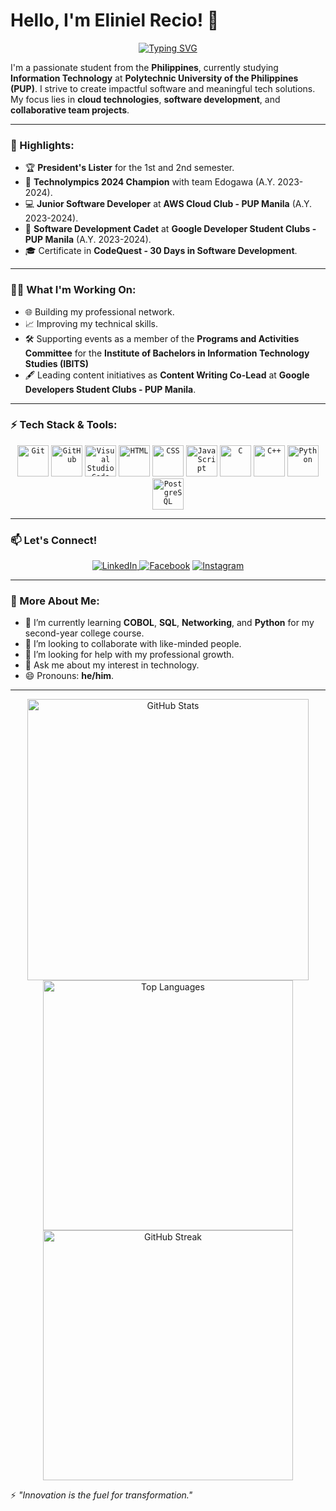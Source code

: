 # Hello, I'm Eliniel Recio! 👋

<p align="center">
  <a href="https://git.io/typing-svg"><img src="https://readme-typing-svg.demolab.com?font=Fira+Code&weight=500&size=25&pause=1000&color=4091F7&background=F7FFEE00&width=435&lines=Welcome+to+my+GitHub+Profile!+%F0%9F%91%8B;Let's+create+something+amazing!+%E2%9D%A4%EF%B8%8F" alt="Typing SVG" /></a>
</p>

I'm a passionate student from the **Philippines**, currently studying **Information Technology** at **Polytechnic University of the Philippines (PUP)**. I strive to create impactful software and meaningful tech solutions. My focus lies in **cloud technologies**, **software development**, and **collaborative team projects**.

---

### 🌟 Highlights:

- 🏆 **President's Lister** for the 1st and 2nd semester.
- 🥇 **Technolympics 2024 Champion** with team Edogawa (A.Y. 2023-2024).
- 💻 **Junior Software Developer** at **AWS Cloud Club - PUP Manila** (A.Y. 2023-2024).
- 🚀 **Software Development Cadet** at **Google Developer Student Clubs - PUP Manila** (A.Y. 2023-2024).
- 🎓 Certificate in **CodeQuest - 30 Days in Software Development**.

---

### 👨‍💻 What I'm Working On:

- 🌐 Building my professional network.
- 📈 Improving my technical skills.
- 🛠️ Supporting events as a member of the **Programs and Activities Committee** for the **Institute of Bachelors in Information Technology Studies (IBITS)**
- 🖋️ Leading content initiatives as **Content Writing Co-Lead** at **Google Developers Student Clubs - PUP Manila**.

---

### ⚡ Tech Stack & Tools:
<div align="center">
	<code><img width="50" src="https://user-images.githubusercontent.com/25181517/192108372-f71d70ac-7ae6-4c0d-8395-51d8870c2ef0.png" alt="Git" title="Git"/></code>
	<code><img width="50" src="https://user-images.githubusercontent.com/25181517/192108374-8da61ba1-99ec-41d7-80b8-fb2f7c0a4948.png" alt="GitHub" title="GitHub"/></code>
	<code><img width="50" src="https://user-images.githubusercontent.com/25181517/192108891-d86b6220-e232-423a-bf5f-90903e6887c3.png" alt="Visual Studio Code" title="Visual Studio Code"/></code>
	<code><img width="50" src="https://user-images.githubusercontent.com/25181517/192158954-f88b5814-d510-4564-b285-dff7d6400dad.png" alt="HTML" title="HTML"/></code>
	<code><img width="50" src="https://user-images.githubusercontent.com/25181517/183898674-75a4a1b1-f960-4ea9-abcb-637170a00a75.png" alt="CSS" title="CSS"/></code>
	<code><img width="50" src="https://user-images.githubusercontent.com/25181517/117447155-6a868a00-af3d-11eb-9cfe-245df15c9f3f.png" alt="JavaScript" title="JavaScript"/></code>
	<code><img width="50" src="https://user-images.githubusercontent.com/25181517/192106070-46255bcf-65e6-4c6b-a296-bf8d0d8fb2a7.png" alt="C" title="C"/></code>
	<code><img width="50" src="https://user-images.githubusercontent.com/25181517/192106073-90fffafe-3562-4ff9-a37e-c77a2da0ff58.png" alt="C++" title="C++"/></code>
	<code><img width="50" src="https://user-images.githubusercontent.com/25181517/183423507-c056a6f9-1ba8-4312-a350-19bcbc5a8697.png" alt="Python" title="Python"/></code>
	<code><img width="50" src="https://user-images.githubusercontent.com/25181517/117208740-bfb78400-adf5-11eb-97bb-09072b6bedfc.png" alt="PostgreSQL" title="PostgreSQL"/></code>
</div>

---

### 📫 Let's Connect!

<p align="center">
  <a href="https://www.linkedin.com/in/recio-eliniel-932521291/"><img src="https://img.shields.io/badge/LinkedIn-blue?logo=linkedin&logoColor=white" alt="LinkedIn" </a>
  <a href="https://www.facebook.com/happyreshh?mibextid=LQQJ4d"><img src="https://img.shields.io/badge/Facebook-1877F2?logo=facebook&logoColor=white" alt="Facebook" /></a>
  <a href="https://www.instagram.com/happyresh?igsh=ZHF4OXpqNzh2am4x&utm_source=qr"><img src="https://img.shields.io/badge/Instagram-E4405F?logo=instagram&logoColor=white" alt="Instagram" /></a>
</p>

---

### 🔭 More About Me:

- 🌱 I’m currently learning **COBOL**, **SQL**, **Networking**, and **Python** for my second-year college course.
- 👯 I’m looking to collaborate with like-minded people.
- 🤔 I’m looking for help with my professional growth.
- 💬 Ask me about my interest in technology.
- 😄 Pronouns: **he/him**.

---

<div align="center">
  <img src="https://github-readme-stats.vercel.app/api?username=happyresh&show_icons=true&theme=radical&hide_border=true" alt="GitHub Stats" style="width: 450px;"/>
  <img src="https://github-readme-stats.vercel.app/api/top-langs/?username=happyresh&layout=compact&theme=radical&hide_border=true" alt="Top Languages" style="width: 400px;"/>
  <img src="https://github-readme-streak-stats.herokuapp.com/?user=happyresh&theme=radical&hide_border=true" alt="GitHub Streak" style="width: 400px;"/>
</div>


⚡️ *"Innovation is the fuel for transformation."*
